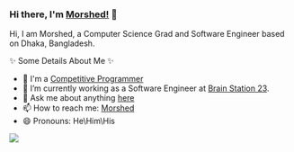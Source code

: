 ### Hi there, I'm [Morshed!](https://morshedalamraju.github.io/) 👋

Hi, I am Morshed, a Computer Science Grad and Software Engineer based on Dhaka, Bangladesh.

✨ Some Details About Me ✨

- 🤔 I'm a [Competitive Programmer](https://www.stopstalk.com/user/profile/Morshed_Alam_Raju)
- 🔭 I’m currently working as a Software Engineer at [Brain Station 23](https://brainstation-23.com/).
- 💬 Ask me about anything [here](https://github.com/MorshedAlamRaju/MorshedAlamRaju/issues)
- 📫 How to reach me: [Morshed](https://www.linkedin.com/in/morshed-seu)
- 😄 Pronouns: He\Him\His

![](https://komarev.com/ghpvc/?username=MorshedAlamRaju&color=blue)
